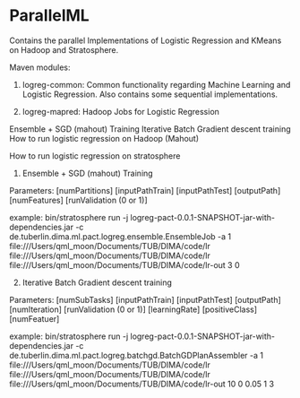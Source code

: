 ParallelML
==========

Contains the parallel Implementations of Logistic Regression and KMeans on Hadoop and Stratosphere.

Maven modules:

1) logreg-common: Common functionality regarding Machine Learning and Logistic Regression. Also contains some sequential implementations.

2) logreg-mapred: Hadoop Jobs for Logistic Regression

Ensemble + SGD (mahout) Training
Iterative Batch Gradient descent training
How to run logistic regression on Hadoop (Mahout)

How to run logistic regression on stratosphere

1) Ensemble + SGD (mahout) Training

Parameters: [numPartitions] [inputPathTrain] [inputPathTest] [outputPath] [numFeatures] [runValidation (0 or 1)]

example: bin/stratosphere run -j logreg-pact-0.0.1-SNAPSHOT-jar-with-dependencies.jar -c de.tuberlin.dima.ml.pact.logreg.ensemble.EnsembleJob -a 1 file:///Users/qml_moon/Documents/TUB/DIMA/code/lr file:///Users/qml_moon/Documents/TUB/DIMA/code/lr file:///Users/qml_moon/Documents/TUB/DIMA/code/lr-out 3 0

2) Iterative Batch Gradient descent training

Parameters: [numSubTasks] [inputPathTrain] [inputPathTest] [outputPath] [numIteration] [runValidation (0 or 1)] [learningRate] [positiveClass] [numFeatuer]

example: bin/stratosphere run -j logreg-pact-0.0.1-SNAPSHOT-jar-with-dependencies.jar -c de.tuberlin.dima.ml.pact.logreg.batchgd.BatchGDPlanAssembler -a 1 file:///Users/qml_moon/Documents/TUB/DIMA/code/lr file:///Users/qml_moon/Documents/TUB/DIMA/code/lr file:///Users/qml_moon/Documents/TUB/DIMA/code/lr-out 10 0 0.05 1 3
